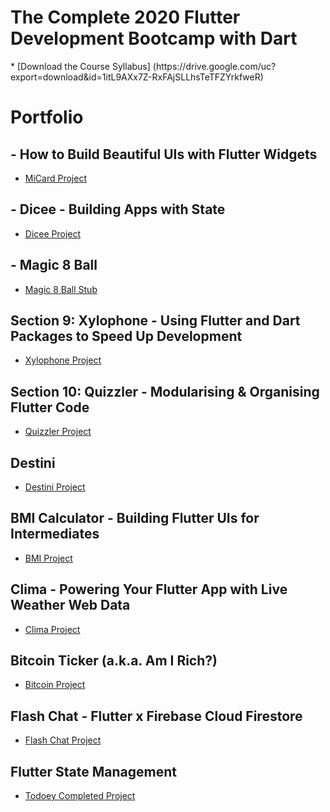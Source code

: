 
<h1> The Complete 2020 Flutter Development Bootcamp with Dart </h1>
* [Download the Course Syllabus] (https://drive.google.com/uc?export=download&id=1itL9AXx7Z-RxFAjSLLhsTeTFZYrkfweR)

# Portfolio

## - How to Build Beautiful UIs with Flutter Widgets
* [MiCard Project](https://github.com/londonappbrewery/MiCard-Completed)

## - Dicee - Building Apps with State
* [Dicee Project](https://github.com/londonappbrewery/Dicee-Flutter-Completed)

## - Magic 8 Ball
* [Magic 8 Ball Stub](https://github.com/londonappbrewery/magic-8-ball-flutter)

## Section 9: Xylophone - Using Flutter and Dart Packages to Speed Up Development
* [Xylophone Project](https://github.com/londonappbrewery/Xylophone-Flutter-Completed)

## Section 10: Quizzler - Modularising & Organising Flutter Code
* [Quizzler Project](https://github.com/londonappbrewery/quizzler-flutter-challenge-final)

## Destini
* [Destini Project](https://github.com/londonappbrewery/destini-challenge-completed/)

## BMI Calculator - Building Flutter UIs for Intermediates
* [BMI Project](https://github.com/londonappbrewery/BMI-Calculator-Completed)

## Clima - Powering Your Flutter App with Live Weather Web Data
* [Clima Project](https://github.com/londonappbrewery/Clima-Flutter-Completed)

## Bitcoin Ticker (a.k.a. Am I Rich?)
* [Bitcoin Project](https://github.com/londonappbrewery/bitcoin-flutter-final)

## Flash Chat - Flutter x Firebase Cloud Firestore
* [Flash Chat Project](https://github.com/londonappbrewery/Flash-Chat-Flutter-Complete)

## Flutter State Management
* [Todoey Completed Project](https://github.com/londonappbrewery/todoey-flutter)

